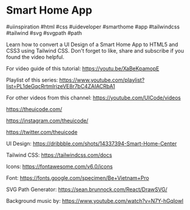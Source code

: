 # Smart Home App
#uiinspiration #html #css #uideveloper #smarthome #app #tailwindcss #tailwind #svg #svgpath #path

Learn how to convert a UI Design of a Smart Home App to HTML5 and CSS3 using Tailwind CSS. Don't forget to like, share and subscribe if you found the video helpful.

For video guide of this tutorial:
https://youtu.be/XaBeKpamopE

Playlist of this series:
https://www.youtube.com/playlist?list=PL1deGqcRrtmIrjzeVE8r7bC4ZAIACRbA1

For other videos from this channel:
https://youtube.com/UICode/videos

https://theuicode.com/

https://instagram.com/theuicode/

https://twitter.com/theuicode

UI Design: https://dribbble.com/shots/14337394-Smart-Home-Center

Tailwind CSS:
https://tailwindcss.com/docs

Icons:
https://fontawesome.com/v6.0/icons

Font:
https://fonts.google.com/specimen/Be+Vietnam+Pro

SVG Path Generator:
https://sean.brunnock.com/React/DrawSVG/

Background music by:
https://www.youtube.com/watch?v=N7Y-hGqIowI
